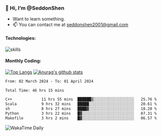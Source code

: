 ### 👋 Hi, I’m @SeddonShen
- Want to learn something.
- 📫 You can contact me at seddonshen2001@gmail.com

#### Technologies:

![skills](https://skillicons.dev/icons?i=scala,js,html,css,bootstrap,jquery,c,cpp,cloudflare,django,docker,flask,git,github,githubactions,linux,latex,mysql,nodejs,ps,php,pr,py,raspberrypi,redis,unreal,v,vscode,vue,bash)

#### Monthly Coding:
[![Top Langs](https://github-readme-stats.vercel.app/api/top-langs?username=seddonshen&show_icons=true&locale=en&layout=compact&hide=html&langs_count=8)](https://github.com/SeddonShen/)
[![Anurag's github stats](https://github-readme-stats.vercel.app/api?username=SeddonShen&count_private=true&show_icons=true)](https://github.com/anuraghazra/github-readme-stats)
<!--START_SECTION:waka-->

```txt
From: 02 March 2024 - To: 01 April 2024

Total Time: 46 hrs 15 mins

C++             11 hrs 55 mins  ██████▒░░░░░░░░░░░░░░░░░░   25.76 %
Scala           9 hrs 32 mins   █████░░░░░░░░░░░░░░░░░░░░   20.61 %
sh              8 hrs 27 mins   ████▓░░░░░░░░░░░░░░░░░░░░   18.28 %
Python          3 hrs 22 mins   █▓░░░░░░░░░░░░░░░░░░░░░░░   07.31 %
Makefile        3 hrs 2 mins    █▓░░░░░░░░░░░░░░░░░░░░░░░   06.57 %
```

<!--END_SECTION:waka-->

![WakaTime Daily](https://wakatime.com/share/@seddon2001/61a7e342-5f12-4fea-bf92-1fac161e97d6.svg)
<!---
SeddonShen/SeddonShen is a ✨ special ✨ repository because its `README.md` (this file) appears on your GitHub profile.
You can click the Preview link to take a look at your changes.
--->
